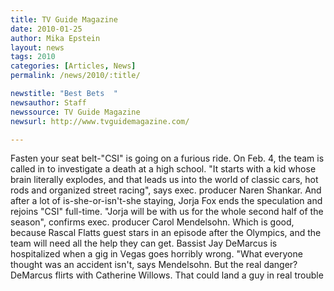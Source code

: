 ```yaml
---
title: TV Guide Magazine 
date: 2010-01-25
author: Mika Epstein
layout: news
tags: 2010
categories: [Articles, News]
permalink: /news/2010/:title/

newstitle: "Best Bets  "
newsauthor: Staff  
newssource: TV Guide Magazine  
newsurl: http://www.tvguidemagazine.com/  

---
```

 

Fasten your seat belt-"CSI" is going on a furious ride. On Feb. 4, the team is called in to investigate a death at a high school. "It starts with a kid whose brain literally explodes, and that leads us into the world of classic cars, hot rods and organized street racing", says exec. producer Naren Shankar. And after a lot of is-she-or-isn't-she staying, Jorja Fox ends the speculation and rejoins "CSI" full-time. "Jorja will be with us for the whole second half of the season", confirms exec. producer Carol Mendelsohn. Which is good, because Rascal Flatts guest stars in an episode after the Olympics, and the team will need all the help they can get. Bassist Jay DeMarcus is hospitalized when a gig in Vegas goes horribly wrong. "What everyone thought was an accident isn't, says Mendelsohn. But the real danger? DeMarcus flirts with Catherine Willows. That could land a guy in real trouble  
